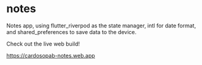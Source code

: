 # notes

Notes app, using flutter_riverpod as the state manager, intl for date format, and shared_preferences to save data to the device.

Check out the live web build!

https://cardosopab-notes.web.app